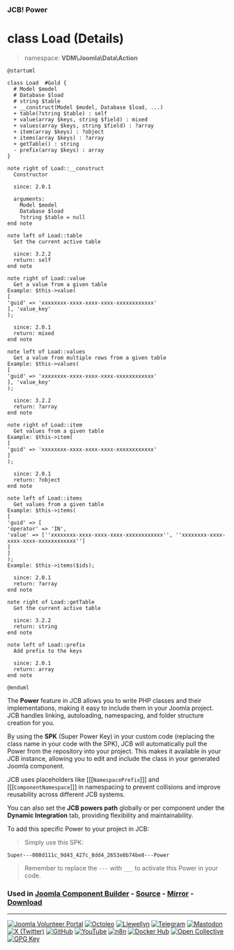 ### JCB! Power
# class Load (Details)
> namespace: **VDM\Joomla\Data\Action**

```uml
@startuml

class Load  #Gold {
  # Model $model
  # Database $load
  # string $table
  + __construct(Model $model, Database $load, ...)
  + table(?string $table) : self
  + value(array $keys, string $field) : mixed
  + values(array $keys, string $field) : ?array
  + item(array $keys) : ?object
  + items(array $keys) : ?array
  + getTable() : string
  - prefix(array $keys) : array
}

note right of Load::__construct
  Constructor

  since: 2.0.1
  
  arguments:
    Model $model
    Database $load
    ?string $table = null
end note

note left of Load::table
  Set the current active table

  since: 3.2.2
  return: self
end note

note right of Load::value
  Get a value from a given table
Example: $this->value(
[
'guid' => 'xxxxxxxx-xxxx-xxxx-xxxx-xxxxxxxxxxxx'
], 'value_key'
);

  since: 2.0.1
  return: mixed
end note

note left of Load::values
  Get a value from multiple rows from a given table
Example: $this->values(
[
'guid' => 'xxxxxxxx-xxxx-xxxx-xxxx-xxxxxxxxxxxx'
], 'value_key'
);

  since: 3.2.2
  return: ?array
end note

note right of Load::item
  Get values from a given table
Example: $this->item(
[
'guid' => 'xxxxxxxx-xxxx-xxxx-xxxx-xxxxxxxxxxxx'
]
);

  since: 2.0.1
  return: ?object
end note

note left of Load::items
  Get values from a given table
Example: $this->items(
[
'guid' => [
'operator' => 'IN',
'value' => [''xxxxxxxx-xxxx-xxxx-xxxx-xxxxxxxxxxxx'', ''xxxxxxxx-xxxx-xxxx-xxxx-xxxxxxxxxxxx'']
]
]
);
Example: $this->items($ids);

  since: 2.0.1
  return: ?array
end note

note right of Load::getTable
  Get the current active table

  since: 3.2.2
  return: string
end note

note left of Load::prefix
  Add prefix to the keys

  since: 2.0.1
  return: array
end note

@enduml
```

The **Power** feature in JCB allows you to write PHP classes and their implementations,
making it easy to include them in your Joomla project. JCB handles linking, autoloading,
namespacing, and folder structure creation for you.

By using the **SPK** (Super Power Key) in your custom code (replacing the class name
in your code with the SPK), JCB will automatically pull the Power from the repository
into your project. This makes it available in your JCB instance, allowing you to edit
and include the class in your generated Joomla component.

JCB uses placeholders like [[[`NamespacePrefix`]]] and [[[`ComponentNamespace`]]] in
namespacing to prevent collisions and improve reusability across different JCB systems.

You can also set the **JCB powers path** globally or per component under the
**Dynamic Integration** tab, providing flexibility and maintainability.

To add this specific Power to your project in JCB:

> Simply use this SPK:
```
Super---008d111c_9d43_427c_8dd4_2653e8b74be8---Power
```
> Remember to replace the `---` with `___` to activate this Power in your code.

### Used in [Joomla Component Builder](https://www.joomlacomponentbuilder.com) - [Source](https://git.vdm.dev/joomla/Component-Builder) - [Mirror](https://github.com/vdm-io/Joomla-Component-Builder) - [Download](https://git.vdm.dev/joomla/pkg-component-builder/releases)

---
[![Joomla Volunteer Portal](https://img.shields.io/badge/-Joomla-gold?logo=joomla)](https://volunteers.joomla.org/joomlers/1396-llewellyn-van-der-merwe "Join Llewellyn on the Joomla Volunteer Portal: Shaping the Future Together!") [![Octoleo](https://img.shields.io/badge/-Octoleo-black?logo=linux)](https://git.vdm.dev/octoleo "--quiet") [![Llewellyn](https://img.shields.io/badge/-Llewellyn-ffffff?logo=gitea)](https://git.vdm.dev/Llewellyn "Collaborate and Innovate with Llewellyn on Git: Building a Better Code Future!") [![Telegram](https://img.shields.io/badge/-Telegram-blue?logo=telegram)](https://t.me/Joomla_component_builder "Join Llewellyn and the Community on Telegram: Building Joomla Components Together!") [![Mastodon](https://img.shields.io/badge/-Mastodon-9e9eec?logo=mastodon)](https://joomla.social/@llewellyn "Connect and Engage with Llewellyn on Joomla Social: Empowering Communities, One Post at a Time!") [![X (Twitter)](https://img.shields.io/badge/-X-black?logo=x)](https://x.com/llewellynvdm "Join the Conversation with Llewellyn on X: Where Ideas Take Flight!") [![GitHub](https://img.shields.io/badge/-GitHub-181717?logo=github)](https://github.com/Llewellynvdm "Build, Innovate, and Thrive with Llewellyn on GitHub: Turning Ideas into Impact!") [![YouTube](https://img.shields.io/badge/-YouTube-ff0000?logo=youtube)](https://www.youtube.com/@OctoYou "Explore, Learn, and Create with Llewellyn on YouTube: Your Gateway to Inspiration!") [![n8n](https://img.shields.io/badge/-n8n-black?logo=n8n)](https://n8n.io/creators/octoleo "Effortless Automation and Impactful Workflows with Llewellyn on n8n!") [![Docker Hub](https://img.shields.io/badge/-Docker-grey?logo=docker)](https://hub.docker.com/u/llewellyn "Llewellyn on Docker: Containerize Your Creativity!") [![Open Collective](https://img.shields.io/badge/-Donate-green?logo=opencollective)](https://opencollective.com/joomla-component-builder "Donate towards JCB: Help Llewellyn financially so he can continue developing this great tool!") [![GPG Key](https://img.shields.io/badge/-GPG-blue?logo=gnupg)](https://git.vdm.dev/Llewellyn/gpg "Unlock Trust and Security with Llewellyn's GPG Key: Your Gateway to Verified Connections!")